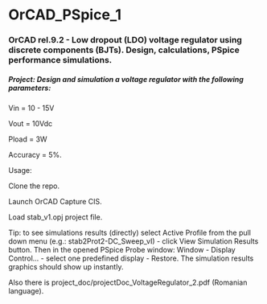 # OrCAD_PSpice_1
### OrCAD rel.9.2 - Low dropout (LDO) voltage regulator using discrete components (BJTs). Design, calculations, PSpice performance simulations.
##### Project: Design and simulation a voltage regulator with the following parameters:
Vin = 10 - 15V

Vout = 10Vdc

Pload = 3W

Accuracy = 5%.

Usage:

Clone the repo.

Launch OrCAD Capture CIS.

Load stab_v1.opj project file.

Tip: to see simulations results (directly) select Active Profile from the pull down menu (e.g.: stab2Prot2-DC_Sweep_vI) - click View Simulation Results button. Then in the opened PSpice Probe window: Window - Display Control... - select one predefined display - Restore. The simulation results graphics should show up instantly.

Also there is project_doc/projectDoc_VoltageRegulator_2.pdf (Romanian language).
